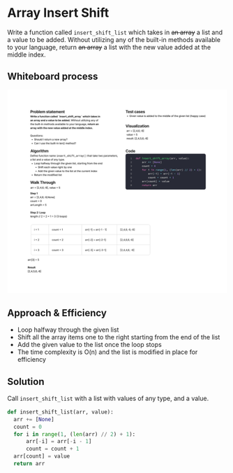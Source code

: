 # Array Insert Shift

Write a function called `insert_shift_list` which takes in ~~an array~~ a list and a value to be added. Without utilizing any of the built-in methods available to your language, return ~~an array~~ a list with the new value added at the middle index.

## Whiteboard process

![whiteboard](array-insert-shift-py.png)

## Approach & Efficiency

- Loop halfway through the given list
- Shift all the array items one to the right starting from the end of the list
- Add the given value to the list once the loop stops
- The time complexity is O(n) and the list is modified in place for efficiency

## Solution

Call `insert_shift_list` with a list with values of any type, and a value.

```python
def insert_shift_list(arr, value):
  arr += [None]
  count = 0
  for i in range(1, (len(arr) // 2) + 1):
      arr[-i] = arr[-i - 1]
      count = count + 1
  arr[count] = value
  return arr
```
